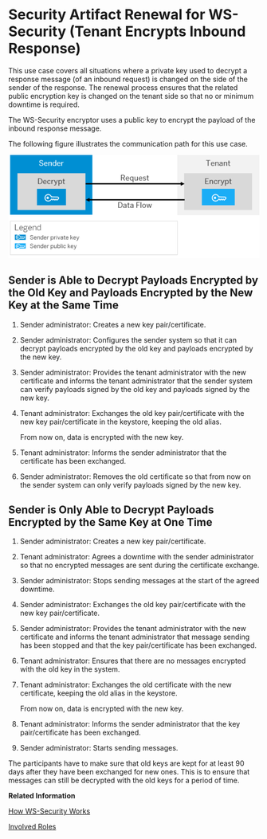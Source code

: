 <!-- loiofdea96052c874504864ca832d2c1b98c -->

# Security Artifact Renewal for WS-Security \(Tenant Encrypts Inbound Response\)

This use case covers all situations where a private key used to decrypt a response message \(of an inbound request\) is changed on the side of the sender of the response. The renewal process ensures that the related public encryption key is changed on the tenant side so that no or minimum downtime is required.

The WS-Security encryptor uses a public key to encrypt the payload of the inbound response message.

The following figure illustrates the communication path for this use case.

 ![](images/SAP_HCI_Security_Renewal_-_WS_Security_Inbound_Response_Encrypt_dac6710.png) 



## Sender is Able to Decrypt Payloads Encrypted by the Old Key and Payloads Encrypted by the New Key at the Same Time

1.  Sender administrator: Creates a new key pair/certificate.
2.  Sender administrator: Configures the sender system so that it can decrypt payloads encrypted by the old key and payloads encrypted by the new key.
3.  Sender administrator: Provides the tenant administrator with the new certificate and informs the tenant administrator that the sender system can verify payloads signed by the old key and payloads signed by the new key.
4.  Tenant administrator: Exchanges the old key pair/certificate with the new key pair/certificate in the keystore, keeping the old alias.

    From now on, data is encrypted with the new key.

5.  Tenant administrator: Informs the sender administrator that the certificate has been exchanged.
6.  Sender administrator: Removes the old certificate so that from now on the sender system can only verify payloads signed by the new key.



## Sender is Only Able to Decrypt Payloads Encrypted by the Same Key at One Time

1.  Sender administrator: Creates a new key pair/certificate.
2.  Tenant administrator: Agrees a downtime with the sender administrator so that no encrypted messages are sent during the certificate exchange.
3.  Sender administrator: Stops sending messages at the start of the agreed downtime.
4.  Sender administrator: Exchanges the old key pair/certificate with the new key pair/certificate.
5.  Sender administrator: Provides the tenant administrator with the new certificate and informs the tenant administrator that message sending has been stopped and that the key pair/certificate has been exchanged.
6.  Tenant administrator: Ensures that there are no messages encrypted with the old key in the system.
7.  Tenant administrator: Exchanges the old certificate with the new certificate, keeping the old alias in the keystore.

    From now on, data is encrypted with the new key.

8.  Tenant administrator: Informs the sender administrator that the key pair/certificate has been exchanged.
9.  Sender administrator: Starts sending messages.

The participants have to make sure that old keys are kept for at least 90 days after they have been exchanged for new ones. This is to ensure that messages can still be decrypted with the old keys for a period of time.

**Related Information**  


[How WS-Security Works](how-ws-security-works-2f9a038.md "Messages can be protected according to the WS-Security standard.")

[Involved Roles](involved-roles-3968091.md "The security artifact renewal process requires that different persons perform a sequence of steps in a coordinated way on each side of the communication. The exact sequence depends on the kind of security material which is renewed and on the use case.")

